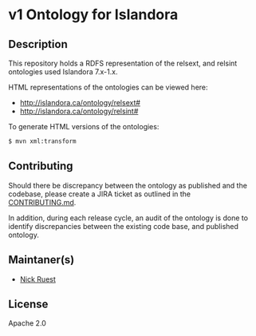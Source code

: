 # v1 Ontology for Islandora

## Description

This repository holds a RDFS representation of the relsext, and relsint ontologies used Islandora 7.x-1.x.

HTML representations of the ontologies can be viewed here:

* http://islandora.ca/ontology/relsext#
* http://islandora.ca/ontology/relsint#

To generate HTML versions of the ontologies:

```sh
$ mvn xml:transform
```

## Contributing

Should there be discrepancy between the ontology as published and the codebase, please create a JIRA ticket as outlined in the [CONTRIBUTING.md](https://github.com/Islandora-Labs/islandora_ontology/blob/master/CONTRIBUTING.md#report-a-bug).

In addition, during each release cycle, an audit of the ontology is done to identify discrepancies between the existing code base, and published ontology.

## Maintaner(s)

* [Nick Ruest](https://github.com/ruebot)

## License

Apache 2.0
